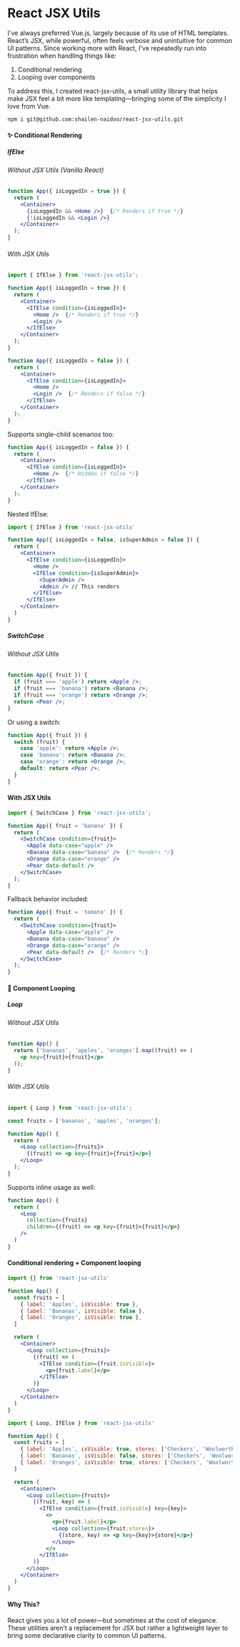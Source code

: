 # React JSX Utils

I've always preferred Vue.js, largely because of its use of HTML templates. React’s JSX, while powerful, often feels verbose and unintuitive for common UI patterns. Since working more with React, I've repeatedly run into frustration when handling things like:

1. Conditional rendering
2. Looping over components

To address this, I created react-jsx-utils, a small utility library that helps make JSX feel a bit more like templating—bringing some of the simplicity I love from Vue.

```shell
npm i git@github.com:shailen-naidoo/react-jsx-utils.git
```

#### ✨ Conditional Rendering
##### IfElse

###### Without JSX Utils (Vanilla React)

```jsx
function App({ isLoggedIn = true }) {
  return (
    <Container>
      {isLoggedIn && <Home />}  {/* Renders if true */}
      {!isLoggedIn && <Login />}
    </Container>
  );
}

```

###### With JSX Utils

```jsx
import { IfElse } from 'react-jsx-utils';

function App({ isLoggedIn = true }) {
  return (
    <Container>
      <IfElse condition={isLoggedIn}>
        <Home />  {/* Renders if true */}
        <Login />
      </IfElse>
    </Container>
  );
}
```
```jsx
function App({ isLoggedIn = false }) {
  return (
    <Container>
      <IfElse condition={isLoggedIn}>
        <Home />
        <Login />  {/* Renders if false */}
      </IfElse>
    </Container>
  );
}
```
Supports single-child scenarios too:

```jsx
function App({ isLoggedIn = false }) {
  return (
    <Container>
      <IfElse condition={isLoggedIn}>
        <Home />  {/* Hidden if false */}
      </IfElse>
    </Container>
  );
}
```

Nested IfElse:

```jsx
import { IfElse } from 'react-jsx-utils'

function App({ isLoggedIn = false, isSuperAdmin = false }) {
  return (
    <Container>
      <IfElse condition={isLoggedIn}>
        <Home />
        <IfElse condition={isSuperAdmin}>
          <SuperAdmin />
          <Admin /> // This renders
        </IfElse>
      </IfElse>
    </Container>
  )
}
```

##### SwitchCase

###### Without JSX Utils

```jsx
function App({ fruit }) {
  if (fruit === 'apple') return <Apple />;
  if (fruit === 'banana') return <Banana />;
  if (fruit === 'orange') return <Orange />;
  return <Pear />;
}
```
Or using a switch:

```jsx
function App({ fruit }) {
  switch (fruit) {
    case 'apple': return <Apple />;
    case 'banana': return <Banana />;
    case 'orange': return <Orange />;
    default: return <Pear />;
  }
}
```
#### With JSX Utils

```jsx
import { SwitchCase } from 'react-jsx-utils';

function App({ fruit = 'banana' }) {
  return (
    <SwitchCase condition={fruit}>
      <Apple data-case="apple" />
      <Banana data-case="banana" />  {/* Renders */}
      <Orange data-case="orange" />
      <Pear data-default />
    </SwitchCase>
  );
}
```

Fallback behavior included:

```jsx
function App({ fruit = 'tomato' }) {
  return (
    <SwitchCase condition={fruit}>
      <Apple data-case="apple" />
      <Banana data-case="banana" />
      <Orange data-case="orange" />
      <Pear data-default />  {/* Renders */}
    </SwitchCase>
  );
}
```

#### 🔁 Component Looping
##### Loop

###### Without JSX Utils

```jsx
function App() {
  return ['bananas', 'apples', 'oranges'].map((fruit) => (
    <p key={fruit}>{fruit}</p>
  ));
}
```

###### With JSX Utils
```jsx
import { Loop } from 'react-jsx-utils';

const fruits = ['bananas', 'apples', 'oranges'];

function App() {
  return (
    <Loop collection={fruits}>
      {(fruit) => <p key={fruit}>{fruit}</p>}
    </Loop>
  );
}
```

Supports inline usage as well:

```jsx
function App() {
  return (
    <Loop
      collection={fruits}
      children={(fruit) => <p key={fruit}>{fruit}</p>}
    />
  )
}
```

#### Conditional rendering + Component looping

```jsx
import {} from 'react-jsx-utils'

function App() {
  const fruits = [
    { label: 'Apples', isVisible: true },
    { label: 'Bananas', isVisible: false },
    { label: 'Oranges', isVisible: true },
  ]

  return (
    <Container>
      <Loop collection={fruits}>
        {(fruit) => (
          <IfElse condition={fruit.isVisible}>
            <p>{fruit.label}</p>
          </IfElse>
        )}
      </Loop>
    </Container>
  )
}
```

```jsx
import { Loop, IfElse } from 'react-jsx-utils'

function App() {
  const fruits = [
    { label: 'Apples', isVisible: true, stores: ['Checkers', 'Woolworths'] },
    { label: 'Bananas', isVisible: false, stores: ['Checkers', 'Woolworths'] },
    { label: 'Oranges', isVisible: true, stores: ['Checkers', 'Woolworths'] },
  ]

  return (
    <Container>
      <Loop collection={fruits}>
        {(fruit, key) => (
          <IfElse condition={fruit.isVisible} key={key}>
            <>
              <p>{fruit.label}</p>
              <Loop collection={fruit.stores}>
                {(store, key) => <p key={key}>{store}</p>}
              </Loop>
            </>
          </IfElse>
        )}
      </Loop>
    </Container>
  )
}
```

#### Why This?

React gives you a lot of power—but sometimes at the cost of elegance. These utilities aren’t a replacement for JSX but rather a lightweight layer to bring some declarative clarity to common UI patterns.

